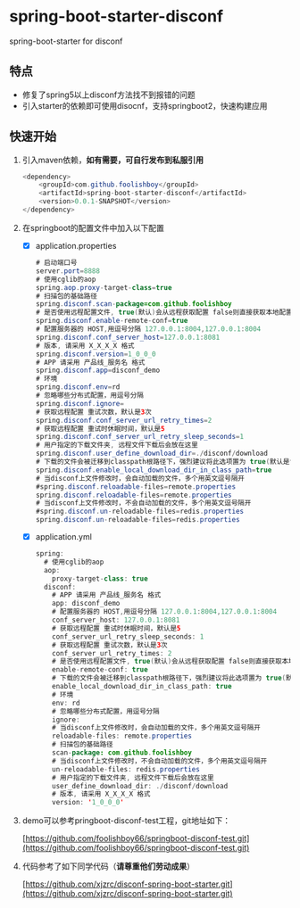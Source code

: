 # spring-boot-starter-disconf
spring-boot-starter for disconf

## 特点

- 修复了spring5以上disconf方法找不到报错的问题
- 引入starter的依赖即可使用disocnf，支持springboot2，快速构建应用

## 快速开始

1. 引入maven依赖，**如有需要，可自行发布到私服引用**

   ```java
   <dependency>
       <groupId>com.github.foolishboy</groupId>
       <artifactId>spring-boot-starter-disconf</artifactId>
       <version>0.0.1-SNAPSHOT</version>
   </dependency>
   ```

2. 在springboot的配置文件中加入以下配置

   - [x] application.properties

     ```java
     # 启动端口号
     server.port=8888
     # 使用cglib的aop
     spring.aop.proxy-target-class=true
     # 扫描包的基础路径
     spring.disconf.scan-package=com.github.foolishboy
     # 是否使用远程配置文件, true(默认)会从远程获取配置 false则直接获取本地配置
     spring.disconf.enable-remote-conf=true
     # 配置服务器的 HOST,用逗号分隔 127.0.0.1:8004,127.0.0.1:8004
     spring.disconf.conf_server_host=127.0.0.1:8081
     # 版本, 请采用 X_X_X_X 格式
     spring.disconf.version=1_0_0_0
     # APP 请采用 产品线_服务名 格式
     spring.disconf.app=disconf_demo
     # 环境
     spring.disconf.env=rd
     # 忽略哪些分布式配置，用逗号分隔
     spring.disconf.ignore=
     # 获取远程配置 重试次数，默认是3次
     spring.disconf.conf_server_url_retry_times=2
     # 获取远程配置 重试时休眠时间，默认是5
     spring.disconf.conf_server_url_retry_sleep_seconds=1
     # 用户指定的下载文件夹, 远程文件下载后会放在这里
     spring.disconf.user_define_download_dir=./disconf/download
     # 下载的文件会被迁移到classpath根路径下，强烈建议将此选项置为 true(默认是true)
     spring.disconf.enable_local_download_dir_in_class_path=true
     # 当disconf上文件修改时，会自动加载的文件，多个用英文逗号隔开
     #spring.disconf.reloadable-files=remote.properties
     spring.disconf.reloadable-files=remote.properties
     # 当disconf上文件修改时，不会自动加载的文件，多个用英文逗号隔开
     #spring.disconf.un-reloadable-files=redis.properties
     spring.disconf.un-reloadable-files=redis.properties
     ```

   - [x] application.yml

     ```java
     spring:
       # 使用cglib的aop
       aop:
         proxy-target-class: true
       disconf:
         # APP 请采用 产品线_服务名 格式
         app: disconf_demo
         # 配置服务器的 HOST,用逗号分隔 127.0.0.1:8004,127.0.0.1:8004
         conf_server_host: 127.0.0.1:8081
         # 获取远程配置 重试时休眠时间，默认是5
         conf_server_url_retry_sleep_seconds: 1
         # 获取远程配置 重试次数，默认是3次
         conf_server_url_retry_times: 2
         # 是否使用远程配置文件, true(默认)会从远程获取配置 false则直接获取本地配置
         enable-remote-conf: true
         # 下载的文件会被迁移到classpath根路径下，强烈建议将此选项置为 true(默认是true)
         enable_local_download_dir_in_class_path: true
         # 环境
         env: rd
         # 忽略哪些分布式配置，用逗号分隔
         ignore:
         # 当disconf上文件修改时，会自动加载的文件，多个用英文逗号隔开
         reloadable-files: remote.properties
         # 扫描包的基础路径
         scan-package: com.github.foolishboy
         # 当disconf上文件修改时，不会自动加载的文件，多个用英文逗号隔开
         un-reloadable-files: redis.properties
         # 用户指定的下载文件夹, 远程文件下载后会放在这里
         user_define_download_dir: ./disconf/download
         # 版本, 请采用 X_X_X_X 格式
         version: '1_0_0_0'
     ```

3. demo可以参考pringboot-disconf-test工程，git地址如下：

   [https://github.com/foolishboy66/springboot-disconf-test.git](https://github.com/foolishboy66/springboot-disconf-test.git)

4. 代码参考了如下同学代码（**请尊重他们劳动成果**）

   [https://github.com/xjzrc/disconf-spring-boot-starter.git](https://github.com/xjzrc/disconf-spring-boot-starter.git)



